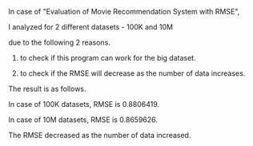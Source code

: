 In case of  "Evaluation of Movie Recommendation System with RMSE", 

I analyzed for 2 different datasets - 100K and  10M 

due  to  the following 2 reasons.

1. to check if this program can work for the big dataset.

2. to check if the RMSE will decrease as the number of data increases.

The result is as follows.

In case of 100K datasets, RMSE is 0.8806419.

In case of 10M datasets, RMSE is 0.8659626.

The RMSE decreased as the number of data increased.

